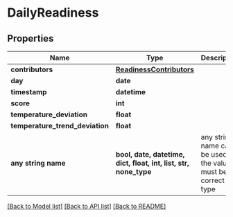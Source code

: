 # DailyReadiness


## Properties
Name | Type | Description | Notes
------------ | ------------- | ------------- | -------------
**contributors** | [**ReadinessContributors**](ReadinessContributors.md) |  | 
**day** | **date** |  | 
**timestamp** | **datetime** |  | 
**score** | **int** |  | [optional] 
**temperature_deviation** | **float** |  | [optional] 
**temperature_trend_deviation** | **float** |  | [optional] 
**any string name** | **bool, date, datetime, dict, float, int, list, str, none_type** | any string name can be used but the value must be the correct type | [optional]

[[Back to Model list]](../README.md#documentation-for-models) [[Back to API list]](../README.md#documentation-for-api-endpoints) [[Back to README]](../README.md)


